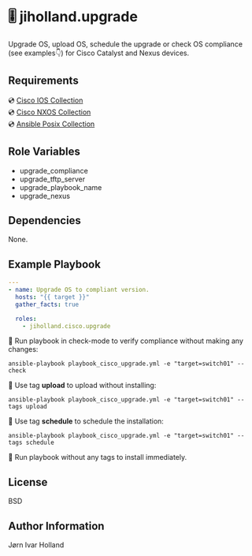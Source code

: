 🎚️ jiholland.upgrade
====================

Upgrade OS, upload OS, schedule the upgrade or check OS compliance (see examples👇) for Cisco Catalyst and Nexus devices.

Requirements
------------

💿 [Cisco IOS Collection](https://galaxy.ansible.com/cisco/ios) <br>
💿 [Cisco NXOS Collection](https://galaxy.ansible.com/cisco/nxos) <br>
💿 [Ansible Posix Collection](https://galaxy.ansible.com/ansible/posix) <br>

Role Variables
--------------

- upgrade\_compliance
- upgrade\_tftp\_server
- upgrade\_playbook\_name
- upgrade\_nexus

Dependencies
------------

None.

Example Playbook
----------------
```YAML
---
- name: Upgrade OS to compliant version.
  hosts: "{{ target }}"
  gather_facts: true

  roles:
    - jiholland.cisco.upgrade
```
🧪 Run playbook in check-mode to verify compliance without making any changes:

    ansible-playbook playbook_cisco_upgrade.yml -e "target=switch01" --check

🌱 Use tag **upload** to upload without installing:

    ansible-playbook playbook_cisco_upgrade.yml -e "target=switch01" --tags upload

📅 Use tag **schedule** to schedule the installation:

    ansible-playbook playbook_cisco_upgrade.yml -e "target=switch01" --tags schedule

💯 Run playbook without any tags to install immediately.


License
-------

BSD

Author Information
------------------

Jørn Ivar Holland
